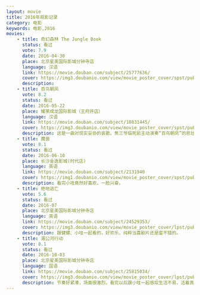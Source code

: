 ```yaml
---
layout: movie
title: 2016年观影记录
category: 电影
keywords: 电影,2016
movies: 
    - title: 奇幻森林 The Jungle Book
      status: 看过
      vote: 7.9
      date: 2016-04-30
      place: 北京星美国际影城分钟寺店
      language: 汉语
      link: https://movie.douban.com/subject/25777636/         
      cover: https://img3.doubanio.com/view/movie_poster_cover/spst/public/p2326337223.jpg
      description: 
    - title: 百鸟朝凤
      vote: 8.2
      status: 看过
      date: 2016-05-22
      place: 耀莱成龙国际影城（王府井店）
      language: 汉语
      link: https://movie.douban.com/subject/10831445/         
      cover: https://img3.doubanio.com/view/movie_poster_cover/spst/public/p2332714135.jpg
      description: 这是一曲对现实妥协的哀歌。焦三爷临死前主动演奏“百鸟朝凤”的悲壮，以及积极拉拢政府，企图重振辉煌；还是吴天明导演为了吸引更多观众考虑而使用普通话演出。面对凶猛澎湃的外来文化入侵，也只不过垂死挣扎，与其哀鸣，不如寻求如何在这场突围战中
    - title: 魔兽
      vote: 8.1
      status: 看过
      date: 2016-06-10
      place: 长沙金逸影城(时代店)
      language: 英语
      link: https://movie.douban.com/subject/2131940         
      cover: https://img1.doubanio.com/view/movie_poster_cover/spst/public/p2345947329.jpg
      description: 看完小哇竟然好喜欢，一脸兴奋。
    - title: 绝地逃亡
      vote: 5.6
      status: 看过
      date: 2016-07
      place: 北京星美国际影城分钟寺店
      language: 英语
      link: https://movie.douban.com/subject/24529353/         
      cover: https://img3.doubanio.com/view/movie_poster_cover/lpst/public/p2366057661.jpg
      description: 跟健健、小哇一起看的，好欢乐，纯粹当喜剧片还是蛮不错的。
    - title: 湄公河行动
      vote: 8.1
      status: 看过
      date: 2016-10-03
      place: 北京星美国际影城分钟寺店
      language: 国语
      link: https://movie.douban.com/subject/25815034/         
      cover: https://img3.doubanio.com/view/movie_poster_cover/lpst/public/p2380677316.jpg
      description: 节奏好紧凑，场面很激烈，看完以后跟小哇一起感叹生活不易，活着真好。
---
```

